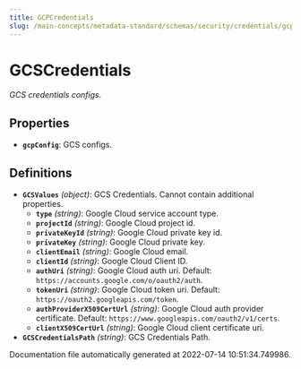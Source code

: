 ```yaml
---
title: GCPCredentials
slug: /main-concepts/metadata-standard/schemas/security/credentials/gcpcredentials
---
```


# GCSCredentials

*GCS credentials configs.*

## Properties

- **`gcpConfig`**: GCS configs.
## Definitions

- **`GCSValues`** *(object)*: GCS Credentials. Cannot contain additional properties.
  - **`type`** *(string)*: Google Cloud service account type.
  - **`projectId`** *(string)*: Google Cloud project id.
  - **`privateKeyId`** *(string)*: Google Cloud private key id.
  - **`privateKey`** *(string)*: Google Cloud private key.
  - **`clientEmail`** *(string)*: Google Cloud email.
  - **`clientId`** *(string)*: Google Cloud Client ID.
  - **`authUri`** *(string)*: Google Cloud auth uri. Default: `https://accounts.google.com/o/oauth2/auth`.
  - **`tokenUri`** *(string)*: Google Cloud token uri. Default: `https://oauth2.googleapis.com/token`.
  - **`authProviderX509CertUrl`** *(string)*: Google Cloud auth provider certificate. Default: `https://www.googleapis.com/oauth2/v1/certs`.
  - **`clientX509CertUrl`** *(string)*: Google Cloud client certificate uri.
- **`GCSCredentialsPath`** *(string)*: GCS Credentials Path.


Documentation file automatically generated at 2022-07-14 10:51:34.749986.
